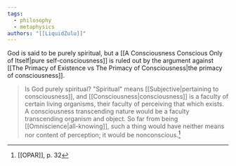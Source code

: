 ```yaml
---
tags:
  - philosophy
  - metaphysics
authors: "[[LiquidZulu]]"
---
```


God is said to be purely spiritual, but a [[A Consciousness Conscious Only of Itself|pure self-consciousness]] is ruled out by the argument against [[The Primacy of Existence vs The Primacy of Consciousness|the primacy of consciousness]].

>Is God purely spiritual? "Spiritual" means [[Subjective|pertaining to consciousness]], and [[Consciousness|consciousness]] is a faculty of certain living organisms, their faculty of perceiving that which exists. A consciousness transcending nature would be a faculty transcending organism and object. So far from being [[Omniscience|all-knowing]], such a thing would have neither means nor content of perception; it would be nonconscious.[^1]

[^1]: [[OPAR]], p. 32
